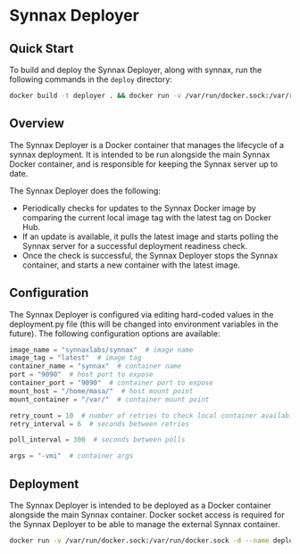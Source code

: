 # Synnax Deployer

## Quick Start

To build and deploy the Synnax Deployer, along with synnax, run the following commands
in the `deploy` directory:

```bash
docker build -t deployer . && docker run -v /var/run/docker.sock:/var/run/docker.sock -d --name deployer --network=host --restart unless-stopped deployer:latest
```

## Overview

The Synnax Deployer is a Docker container that manages the lifecycle of a synnax
deployment. It is intended to be run alongside the main Synnax Docker container, and is
responsible for keeping the Synnax server up to date.

The Synnax Deployer does the following:

- Periodically checks for updates to the Synnax Docker image by comparing the current
  local image tag with the latest tag on Docker Hub.
- If an update is available, it pulls the latest image and starts polling the Synnax
  server for a successful deployment readiness check.
- Once the check is successful, the Synnax Deployer stops the Synnax container, and
  starts a new container with the latest image.

## Configuration

The Synnax Deployer is configured via editing hard-coded values in the deployment.py
file (this will be changed into environment variables in the future). The following
configuration options are available:

```python
image_name = "synnaxlabs/synnax"  # image name
image_tag = "latest"  # image tag
container_name = "synnax"  # container name
port = "9090"  # host port to expose
container_port = "9090"  # container port to expose
mount_host = "/home/masa/"  # host mount point
mount_container = "/var/"  # container mount point

retry_count = 10  # number of retries to check local container availability
retry_interval = 6  # seconds between retries

poll_interval = 300  # seconds between polls

args = "-vmi"  # container args
```

## Deployment

The Synnax Deployer is intended to be deployed as a Docker container alongside the main
Synnax container. Docker socket access is required for the Synnax Deployer to be able to
manage the external Synnax container.

```bash
docker run -v /var/run/docker.sock:/var/run/docker.sock -d --name deployer --network=host --restart unless-stopped deployer:latest
```
